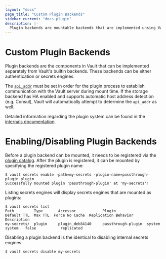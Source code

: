 ```yaml
---
layout: "docs"
page_title: "Custom Plugin Backends"
sidebar_current: "docs-plugin"
description: |-
  Plugin backends are mountable backends that are implemented unsing Vault's plugin system.
---
```


# Custom Plugin Backends

Plugin backends are the components in Vault that can be implemented separately from Vault's
builtin backends. These backends can be either authentication or secrets engines.

The [`api_addr`][api_addr] must be set in order for the plugin process to establish
communication with the Vault server during mount time. If the storage backend
has HA enabled and supports automatic host address detection (e.g. Consul),
Vault will automatically attempt to determine the `api_addr` as well.

Detailed information regarding the plugin system can be found in the
[internals documentation](https://www.vaultproject.io/docs/internals/plugins.html).

# Enabling/Disabling Plugin Backends

Before a plugin backend can be mounted, it needs to be registered via the
[plugin catalog](https://www.vaultproject.io/docs/internals/plugins.html#plugin-catalog). After
the plugin is registered, it can be mounted by specifying the registered plugin name:

```text
$ vault secrets enable -path=my-secrets -plugin-name=passthrough-plugin plugin
Successfully mounted plugin 'passthrough-plugin' at 'my-secrets'!
```

Listing secrets engines will display secrets engines that are mounted as
plugins:

```text
$ vault secrets list
Path         Type       Accessor            Plugin              Default TTL  Max TTL  Force No Cache  Replication Behavior  Description
my-secrets/  plugin     plugin_deb84140     passthrough-plugin  system       system   false           replicated
```

Disabling a plugin backend is the identical to disabling internal secrets engines:

```text
$ vault secrets disable my-secrets
```

[api_addr]: /docs/configuration/index.html#api_addr
